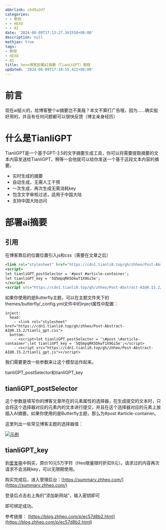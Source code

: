 ```yaml
---
abbrlink: c6d9a2d7
categories:
- - 教程
- - HEXO
- - AI
date: '2024-08-09T17:13:27.361558+08:00'
description: null
mathjax: true
tags:
- 教程
- HEXO
- AI
title: hexo博客部署AI摘要（TianLiGPT）教程
updated: '2024-08-09T17:18:55.421+08:00'
---
```

# 前言

现在ai挺火的，给博客整个ai摘要岂不美哉？本文不算打广告哦，因为……确实挺好用的，并且有任何问题都可以很快反馈（博主亲身经历）

# 什么是TianliGPT

TianliGPT是一个基于GPT-3.5的文字摘要生成工具，你可以将需要提取摘要的文本内容发送给TianliGPT，稍等一会他就可以给你发送一个基于这段文本内容的摘要。

* 实时生成的摘要
* 自动生成，无需人工干预
* 一次生成，再次生成无需消耗key
* 包含文字审核过滤，适用于中国大陆
* 支持中国大陆访问

# 部署ai摘要

## 引用

在博客靠后的位置位置引入js和css（需要在文章之后）

```xml
<link rel="stylesheet" href="https://cdn1.tianli0.top/gh/zhheo/Post-Abstract-AI@0.15.2/tianli_gpt.css">  
<script>  
let tianliGPT_postSelector = '#post #article-container';  
let tianliGPT_key = '5Q5mpqRK5DkwT1X9Gi5e';  
</script>  
<script src="https://cdn1.tianli0.top/gh/zhheo/Post-Abstract-AI@0.15.2/tianli_gpt.js"></script>
```

如果你使用的是Butterfly主题，可以在主题文件夹下的themes/butterfly/\_config.yml文件中的inject属性中配置：

```xquery
inject:  
  head:  
  	- <link rel="stylesheet" href="https://cdn1.tianli0.top/gh/zhheo/Post-Abstract-AI@0.15.2/tianli_gpt.css">  
  bottom:  
  	- <script>let tianliGPT_postSelector = '\#post \#article-container';let tianliGPT_key = '5Q5mpqRK5DkwT1X9Gi5e';</script>  
	- <script src="https://cdn1.tianli0.top/gh/zhheo/Post-Abstract-AI@0.15.2/tianli_gpt.js"></script>
```

我们需要更改一些参数来让这个模型运作起来。

tianliGPT\_postSelector和tianliGPT\_key

## tianliGPT\_postSelector

这个参数是填写你的博客文章所在的元素属性的选择器，在生成提交的文本时，只会将这个选择器对应的元素内的文本进行提交，并且在这个选择器对应的元素上放插入AI摘要。如果你使用的是Butterfly主题，那么为#post #article-container。

这里列出一些常见博客主题的选择器值：

[![示例](https://picst.sunbangyan.cn/2023/11/24/448b4c69c6782f59f4e6e5370ecacb06.jpeg)](https://picst.sunbangyan.cn/2023/11/24/448b4c69c6782f59f4e6e5370ecacb06.jpeg)

## tianliGPT\_key

到[爱发电](https://afdian.net/item/f18c2e08db4411eda2f25254001e7c00)中购买，原价10元5万字符（Heo限量限时折扣9元）。请求过的内容再次请求不会消耗key，可以无限期使用。

购买完成后，进入管理后台：[https://summary.zhheo.com/](https://summary.zhheo.com/)

登录后点击右上角的“添加新网站”，输入密钥即可

即可绑定成功。

参考链接： [https://blog.zhheo.com/p/ec57d8b2.html](https://blog.zhheo.com/p/ec57d8b2.html)
